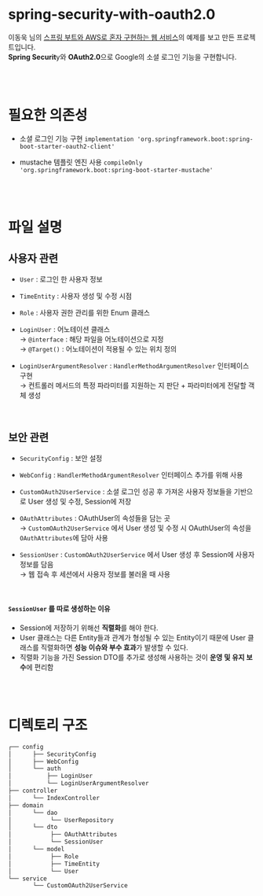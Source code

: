 # spring-security-with-oauth2.0
이동욱 님의 [스프링 부트와 AWS로 혼자 구현하는 웹 서비스](https://jojoldu.tistory.com/463)의 예제를 보고 만든 프로젝트입니다.
<br>
**Spring Securit**y와 **OAuth2.0**으로 Google의 소셜 로그인 기능을 구현합니다.

<br><br>

# 필요한 의존성
- 소셜 로그인 기능 구현
`implementation 'org.springframework.boot:spring-boot-starter-oauth2-client'`

- mustache 템플릿 엔진 사용
`compileOnly 'org.springframework.boot:spring-boot-starter-mustache'`

<br><br>

# 파일 설명
## 사용자 관련
- `User` : 로그인 한 사용자 정보

- `TimeEntity` : 사용자 생성 및 수정 시점

- `Role` : 사용자 권한 관리를 위한 Enum 클래스

- `LoginUser` : 어노테이션 클래스<br>
→ `@interface` : 해당 파일을 어노테이션으로 지정<br>
→ `@Target()` : 어노테이션이 적용될 수 있는 위치 정의

- `LoginUserArgumentResolver` : `HandlerMethodArgumentResolver` 인터페이스 구현<br>
  → 컨트롤러 메서드의 특정 파라미터를 지원하는 지 판단 + 파라미터에게 전달할 객체 생성

<br>

## 보안 관련
- `SecurityConfig` : 보안 설정

- `WebConfig` : `HandlerMethodArgumentResolver` 인터페이스 추가를 위해 사용

- `CustomOAuth2UserService` : 소셜 로그인 성공 후 가져온 사용자 정보들을 기반으로 User 생성 및 수정, Session에 저장

- `OAuthAttributes` : OAuthUser의 속성들을 담는 곳<br>
→ `CustomOAuth2UserService` 에서 User 생성 및 수정 시 OAuthUser의 속성을 `OAuthAttributes`에 담아 사용

- `SessionUser` : `CustomOAuth2UserService` 에서 User 생성 후 Session에 사용자 정보를 담음<br>
→ 웹 접속 후 세션에서 사용자 정보를 불러올 때 사용

<br>

#### `SessionUser` 를 따로 생성하는 이유
- Session에 저장하기 위해선 **직렬화**를 해야 한다.
- User 클래스는 다른 Entity들과 관계가 형성될 수 있는 Entity이기 때문에 User 클래스를 직렬화하면 **성능 이슈와 부수 효과**가 발생할 수 있다.
- 직렬화 기능을 가진 Session DTO를 추가로 생성해 사용하는 것이 **운영 및 유지 보수**에 편리함


<br><br>

# 디렉토리 구조
```bash
┌── config
│      ├── SecurityConfig
│      ├── WebConfig
│      └── auth
│          ├── LoginUser
│          └── LoginUserArgumentResolver
├── controller
│      └── IndexController
├── domain
│      └── dao
│           └── UserRepository
│      └── dto
│           ├── OAuthAttributes
│           └── SessionUser
│      └── model
│           ├── Role
│           ├── TimeEntity
│           └── User
└── service
       └── CustomOAuth2UserService
``` 

